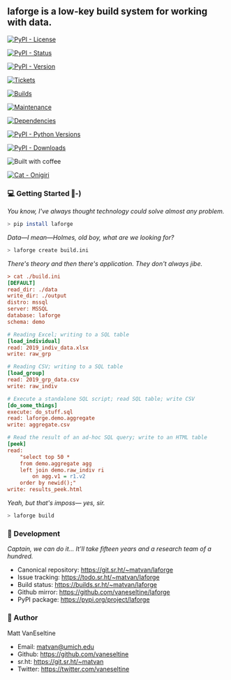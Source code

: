 <h2> laforge is a low-key build system for working with data.</h2>

[![PyPI - License](https://img.shields.io/pypi/l/laforge.svg?color=violet&style=flat-square)](https://www.gnu.org/licenses/agpl-3.0)

[![PyPI - Status](https://img.shields.io/pypi/status/laforge.svg?style=flat-square&label=pypi%20status)](https://pypi.python.org/pypi/laforge)

[![PyPI - Version](https://img.shields.io/pypi/v/laforge.svg?style=flat-square&label=pypi%20version)](https://pypi.python.org/pypi/laforge)

[![Tickets](https://img.shields.io/badge/tickets-todo.sr.ht-yellow.svg?style=flat-square)](https://todo.sr.ht/~matvan/laforge)

[![Builds](https://img.shields.io/badge/builds-builds.sr.ht-green.svg?style=flat-square)](https://builds.sr.ht/~matvan/laforge)

[![Maintenance](https://img.shields.io/maintenance/yes/2019.svg?style=flat-square&label=actively%20maintained)](https://git.sr.ht/~matvan/laforge)

[![Dependencies](https://img.shields.io/librariesio/release/pypi/laforge.svg?style=flat-square)](https://libraries.io/pypi/laforge)

[![PyPI - Python Versions](https://img.shields.io/pypi/pyversions/laforge.svg?&style=flat-square)](https://pypi.python.org/pypi/laforge)

[![PyPI - Downloads](https://img.shields.io/pypi/dw/laforge.svg?color=blueviolet&style=flat-square)](https://pepy.tech/project/laforge/week)

![Built with coffee](https://img.shields.io/badge/built_with-coffee-5C4033.svg?style=flat-square)

[![Cat - Onigiri](https://img.shields.io/badge/project_cat-Onigiri-333.svg?style=flat-square)](https://raw.githubusercontent.com/vaneseltine/vaneseltine.github.io/master/Oni.jpg)

<!--![GitHub release](https://img.shields.io/github/release-pre/vaneseltine/laforge.svg?label=github%20mirror&style=flat-square) -->
<!--![GitHub release](https://img.shields.io/readthedocs/laforge.svg?style=flat-square) <!-- https://readthedocs.org/dashboard/> -->

### 💻 Getting Started ‖-)
 
*You know, I've always thought technology could solve almost any problem.*

```sh
> pip install laforge
```

*Data—I mean—Holmes, old boy, what are we looking for?*

```sh
> laforge create build.ini
```

*There's theory and then there's application. They don't always jibe.*

```ini
> cat ./build.ini
[DEFAULT]
read_dir: ./data
write_dir: ./output
distro: mssql
server: MSSQL
database: laforge
schema: demo

# Reading Excel; writing to a SQL table
[load_individual] 
read: 2019_indiv_data.xlsx
write: raw_grp

# Reading CSV; writing to a SQL table
[load_group] 
read: 2019_grp_data.csv
write: raw_indiv

# Execute a standalone SQL script; read SQL table; write CSV
[do_some_things] 
execute: do_stuff.sql
read: laforge.demo.aggregate
write: aggregate.csv

# Read the result of an ad-hoc SQL query; write to an HTML table
[peek] 
read: 
    "select top 50 * 
    from demo.aggregate agg
    left join demo.raw_indiv ri 
        on agg.v1 = r1.v2
    order by newid();"
write: results_peek.html 
```

*Yeah, but that's imposs— yes, sir.*

```sh
> laforge build
```

### 🚧 Development

*Captain, we can do it... It'll take fifteen years and a research team of a hundred.*

- Canonical repository: https://git.sr.ht/~matvan/laforge
- Issue tracking: https://todo.sr.ht/~matvan/laforge
- Build status: https://builds.sr.ht/~matvan/laforge
- Github mirror: https://github.com/vaneseltine/laforge
- PyPI package: https://pypi.org/project/laforge

### 🧙‍ Author

Matt VanEseltine
- Email: matvan@umich.edu
- Github: https://github.com/vaneseltine
- sr.ht: https://git.sr.ht/~matvan
- Twitter: https://twitter.com/vaneseltine
